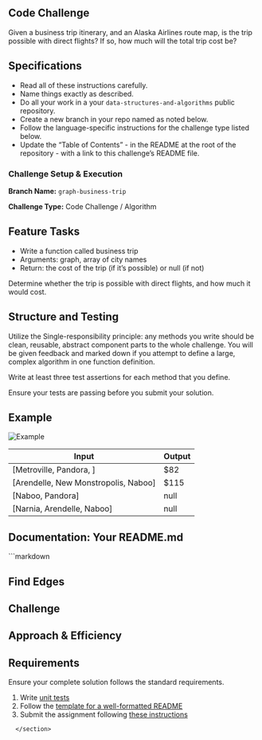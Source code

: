 <section style="height: auto;">
        <h1 id="code-challenge">Code Challenge</h1>

<p>Given a business trip itinerary, and an Alaska Airlines route map,
is the trip possible with direct flights? If so, how much will the total trip cost be?</p>

<h2 id="specifications">Specifications</h2>

<ul>
  <li>Read all of these instructions carefully.</li>
  <li>Name things exactly as described.</li>
  <li>Do all your work in a your <code class="language-plaintext highlighter-rouge">data-structures-and-algorithms</code> public repository.</li>
  <li>Create a new branch in your repo named as noted below.</li>
  <li>Follow the language-specific instructions for the challenge type listed below.</li>
  <li>Update the “Table of Contents” - in the README at the root of the repository - with a link to this challenge’s README file.</li>
</ul>

<h3 id="challenge-setup--execution">Challenge Setup &amp; Execution</h3>

<p><strong>Branch Name:</strong> <code class="language-plaintext highlighter-rouge">graph-business-trip</code></p>

<p><strong>Challenge Type:</strong> Code Challenge / Algorithm</p>

<h2 id="feature-tasks">Feature Tasks</h2>

<ul>
  <li>Write a function called business trip</li>
  <li>Arguments: graph, array of city names</li>
  <li>Return: the cost of the trip (if it’s possible) or null (if not)</li>
</ul>

<p>Determine whether the trip is possible with direct flights, and how much it would cost.</p>

<h2 id="structure-and-testing">Structure and Testing</h2>

<p>Utilize the Single-responsibility principle: any methods you write should be clean,
reusable, abstract component parts to the whole challenge. You will be given feedback and
marked down if you attempt to define a large, complex algorithm in one function definition.</p>

<p>Write at least three test assertions for each method that you define.</p>

<p>Ensure your tests are passing before you submit your solution.</p>

<h2 id="example">Example</h2>

<p><img src="/common_curriculum/data_structures_and_algorithms/Code_401/class-37/GraphDay27.PNG" alt="Example"></p>

<table>
  <thead>
    <tr>
      <th>Input</th>
      <th>Output</th>
    </tr>
  </thead>
  <tbody>
    <tr>
      <td>[Metroville, Pandora, ]</td>
      <td>$82</td>
    </tr>
    <tr>
      <td>[Arendelle, New Monstropolis, Naboo]</td>
      <td>$115</td>
    </tr>
    <tr>
      <td>[Naboo, Pandora]</td>
      <td>null</td>
    </tr>
    <tr>
      <td>[Narnia, Arendelle, Naboo]</td>
      <td>null</td>
    </tr>
  </tbody>
</table>

<h2 id="documentation-your-readmemd">Documentation: Your README.md</h2>

<p>```markdown</p>
<h1 id="find-edges">Find Edges</h1>
<!-- Short summary or background information -->

<h2 id="challenge">Challenge</h2>
<!-- Description of the challenge -->

<h2 id="approach--efficiency">Approach &amp; Efficiency</h2>
<!-- What approach did you take? Why? What is the Big O space/time for this approach? -->

<h2 id="requirements">Requirements</h2>
<p>Ensure your complete solution follows the standard requirements.</p>

<ol>
  <li>Write <a href="../../Challenge_Testing" target="_blank">unit tests</a></li>
  <li>Follow the <a href="../../Challenge_Documentation" target="_blank">template for a well-formatted README</a></li>
  <li>Submit the assignment following <a href="../../Challenge_Submission" target="_blank">these instructions</a></li>
</ol>


      </section>